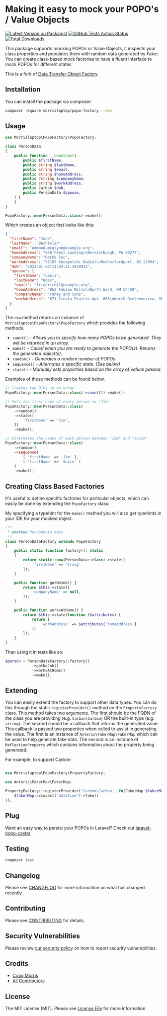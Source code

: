 # Making it easy to mock your POPO's / Value Objects

[![Latest Version on Packagist](https://img.shields.io/packagist/v/morrislaptop/popo-factory.svg?style=flat-square)](https://packagist.org/packages/morrislaptop/popo-factory)
[![GitHub Tests Action Status](https://img.shields.io/github/workflow/status/morrislaptop/popo-factory/Tests?label=tests)](https://github.com/morrislaptop/popo-factory/actions?query=workflow%3ATests+branch%3Amaster)
[![Total Downloads](https://img.shields.io/packagist/dt/morrislaptop/popo-factory.svg?style=flat-square)](https://packagist.org/packages/morrislaptop/popo-factory)

This package supports mocking POPOs or Value Objects, it inspects your class properties and populates them with random data generated by Faker. You can create class-based mock factories to have a fluent interface to mock POPOs for different states.

This is a fork of [Data Transfer Object Factory](https://github.com/anteris-dev/data-transfer-object-factory).

## Installation

You can install the package via composer:

```bash
composer require morrislaptop/popo-factory --dev
```

## Usage

```php
use Morrislaptop\PopoFactory\PopoFactory;

class PersonData
{
    public function __construct(
        public $firstName,
        public string $lastName,
        public string $email,
        public string $homeAddress,
        public ?string $companyName,
        public string $workAddress,
        public Carbon $dob,
        public PersonData $spouse,
    ) {
    }
}

PopoFactory::new(PersonData::class)->make();
```

Which creates an object that looks like this:

```json
{
  "firstName": "Jada",
  "lastName": "Bechtelar",
  "email": "edmond.mcglynn@example.org",
  "homeAddress": "640 Feest Landing\nBernierburgh, PA 99277",
  "companyName": "Ratke Inc",
  "workAddress": "75107 Konopelski Radial\nRutherfordport, AK 22994",
  "dob": "2021-01-26T11:04:31.393991Z",
  "spouse": {
    "firstName": "Leola",
    "lastName": "Koss",
    "email": "friedrich41@example.org",
    "homeAddress": "852 Fabian Mills\nNorth Ward, NM 54459",
    "companyName": "Fahey and Sons",
    "workAddress": "671 Creola Prairie Apt. 663\nNorth Gretchenview, OR 75622-4176"
  }
}
```

The `new` method returns an instance of `Morrislaptop\PopoFactory\PopoFactory` which provides the following methods.

- `count()` - _Allows you to specify how many POPOs to be generated. They will be returned in an array._
- `make()` - _Called when you are ready to generate the POPO(s). Returns the generated object(s)._
- `random()` - _Generates a random number of POPOs_
- `sequence()` - _Alternates a specific state. (See below)_
- `state()` - _Manually sets properties based on the array of values passed._

Examples of these methods can be found below.

```php
// Creates two DTOs in an array
PopoFactory::new(PersonData::class)->count(2)->make();

// Sets the first name of every person to "Jim"
PopoFactory::new(PersonData::class)
    ->random()
    ->state([
        'firstName' => 'Jim',
    ])
    ->make();

// Alternates the names of each person between "Jim" and "Susie"
PopoFactory::new(PersonData::class)
    ->random()
    ->sequence(
        [ 'firstName' => 'Jim' ],
        [ 'firstName' => 'Susie' ]
    )
    ->make();

```

## Creating Class Based Factories

It's useful to define specific factories for particular objects, which can easily be done by extending the `PopoFactory` class. 

My specifying a typehint for the `make()` method you will also get typehints in your IDE for your mocked object.

```php
/**
 * @method PersonData make
 */
class PersonDataFactory extends PopoFactory
{
    public static function factory(): static
    {
        return static::new(PersonData::class)->state([
            'firstName' => 'Craig'
        ]);
    }

    public function gotNoJob() {
        return $this->state([
            'companyName' => null,
        ]);
    }

    public function worksAtHome() {
        return $this->state(function ($attributes) {
            return [
                'workAddress' => $attributes['homeAddress']
            ];
        });
    }
}
```

Then using it in tests like so:

```php
$person = PersonDataFactory::factory()
            ->gotNoJob()
            ->worksAtHome()
            ->make();
```


## Extending

You can easily extend the factory to support other data types. You can do this through the static `registerProvider()` method on the `PropertyFactory` class. This method takes two arguments. The first should be the FQDN of the class you are providing (e.g. `Carbon\Carbon`) OR the built-in type (e.g. `string`). The second should be a callback that returns the generated value. This callback is passed two properties when called to assist in generating the value. The first is an instance of `Anteris\FakerMap\FakerMap` which can be used to help generate fake data. The second is an instance of `ReflectionProperty` which contains information about the property being generated.

For example, to support Carbon:

```php

use Morrislaptop\PopoFactory\PropertyFactory;

use Anteris\FakerMap\FakerMap;

PropertyFactory::registerProvider('Carbon\Carbon', fn(FakerMap $fakerMap) => Carbon::parse(
    $fakerMap->closest('dateTime')->fake()
));

```

## Plug

Want an easy way to persist your POPOs in Laravel? Check out [laravel-popo-caster](https://github.com/morrislaptop/laravel-popo-caster)

## Testing

```bash
composer test
```

## Changelog

Please see [CHANGELOG](CHANGELOG.md) for more information on what has changed recently.

## Contributing

Please see [CONTRIBUTING](.github/CONTRIBUTING.md) for details.

## Security Vulnerabilities

Please review [our security policy](../../security/policy) on how to report security vulnerabilities.

## Credits

- [Craig Morris](https://github.com/morrislaptop)
- [All Contributors](../../contributors)

## License

The MIT License (MIT). Please see [License File](LICENSE.md) for more information.
